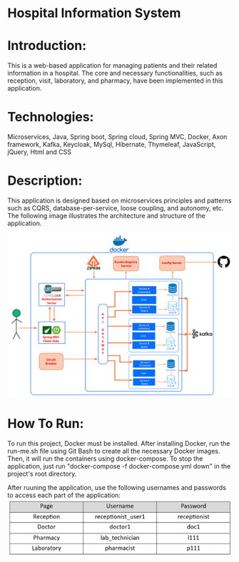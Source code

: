 # Hospital Information System

# Introduction:
This is a web-based application for managing patients and their related information in a hospital. The core and necessary functionalities, such as reception, visit, laboratory, and pharmacy, have been implemented in this application.

# Technologies:
Microservices, Java, Spring boot, Spring cloud, Spring MVC,
Docker, Axon framework, Kafka, Keycloak, MySql, Hibernate, Thymeleaf, JavaScript, jQuery, Html and CSS

# Description:
This application is designed based on microservices principles and patterns such as CQRS, database-per-service, loose coupling, and autonomy, etc.
The following image illustrates the architecture and structure of the application.

![image info](picture.png)

# How To Run:
To run this project, Docker must be installed.
After installing Docker, run the run-me.sh file using Git Bash to create all the necessary Docker images. Then, it will run the containers using docker-compose.
To stop the application, just run "docker-compose -f docker-compose.yml down" in the project's root directory.

After ruuning the application, use the following usernames and passwords to access each part of the application:
![image info](1.png)




